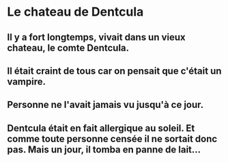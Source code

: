 # Le chateau de Dentcula

## Il y a fort longtemps, vivait dans un vieux chateau, le comte Dentcula.
## Il était craint de tous car on pensait que c'était un vampire.
## Personne ne l'avait jamais vu jusqu'à ce jour.
## Dentcula était en fait allergique au soleil. Et comme toute personne censée il ne sortait donc pas. Mais un jour, il tomba en panne de lait...
